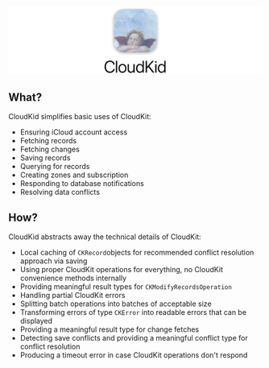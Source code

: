 ![](Documentation/Header/Header.jpg)

## What?

CloudKid simplifies basic uses of CloudKit:
 - Ensuring iCloud account access
 - Fetching records
 - Fetching changes
 - Saving records
 - Querying for records
 - Creating zones and subscription
 - Responding to database notifications
 - Resolving data conflicts

## How?

CloudKid abstracts away the technical details of CloudKit:
  * Local caching of `CKRecord`objects for recommended conflict resolution approach via saving
  * Using proper CloudKit operations for everything, no CloudKit convenience methods internally
  * Providing meaningful result types for `CKModifyRecordsOperation`
  * Handling partial CloudKit errors
  * Splitting batch operations into batches of acceptable size
  * Transforming errors of type `CKError` into readable errors that can be displayed
  * Providing a meaningful result type for change fetches
  * Detecting save conflicts and providing a meaningful conflict type for conflict resolution
  * Producing a timeout error in case CloudKit operations don't respond
